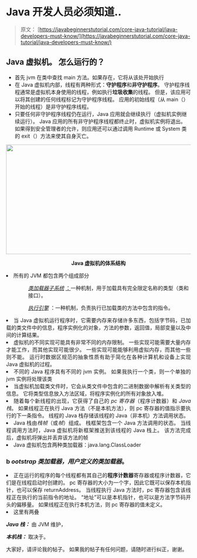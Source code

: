 # Java 开发人员必须知道..

> 原文： [https://javabeginnerstutorial.com/core-java-tutorial/java-developers-must-know/](https://javabeginnerstutorial.com/core-java-tutorial/java-developers-must-know/)

## Java 虚拟机。 怎么运行的？

*   首先 jvm 在类中查找 main 方法。如果存在，它将从该处开始执行
*   在 Java 虚拟机内部，线程有两种形式：**守护程序**和**非守护程序**。 守护程序线程通常是虚拟机本身使用的线程，例如执行**垃圾收集**的线程。 但是，该应用可以将其创建的任何线程标记为守护程序线程。 应用的初始线程（从 main（）开始的线程）是非守护程序线程。
*   只要任何非守护程序线程仍在运行，Java 应用就会继续执行（虚拟机实例继续运行）。 Java 应用的所有非守护程序线程都终止时，虚拟机实例将退出。 如果得到安全管理者的允许，则应用还可以通过调用 Runtime 或 System 类的 exit（）方法来使其自身灭亡。


<noscript><img alt="" height="299" src="img/84ced9a2cb730f97cce54806e6a7946b.png" width="670"/><p align="center"><strong> </strong></p><p align="center"><strong> Java 虚拟机的体系结构</strong></p><li>所有的 JVM 都包含两个组成部分</li><p style="padding-left: 60px;"><em> <span style="text-decoration: underline;">类加载器子系统</span> </em> <span style="text-decoration: underline;">：</span>一种机制，用于加载具有完全限定名称的类型（类和接口）。</p><p style="padding-left: 60px;"><em> <span style="text-decoration: underline;">执行引擎</span> </em>：一种机制，负责执行已加载类的方法中包含的指令。</p><li style="text-align: justify;">当 Java 虚拟机运行程序时，它需要内存来存储许多东西，包括字节码，已加载的类文件中的信息，程序实例化的对象，方法的参数，返回值，局部变量以及中间的计算结果。</li><li style="text-align: justify;">虚拟机的不同实现可能具有非常不同的内存限制。 一些实现可能需要大量内存才能工作，而其他实现可能很少。 一些实现可能能够利用虚拟内存，而其他一些则不能。 运行时数据区规范的抽象性质有助于简化在各种计算机和设备上实现 Java 虚拟机的过程。</li><li style="text-align: justify;">不同的 Java 程序具有不同的 jvm 实例。 如果我执行一个类，则一个单独的 jvm 实例将处理该类</li><li style="text-align: justify;">当虚拟机加载类文件时，它会从类文件中包含的二进制数据中解析有关类型的信息。 它将类型信息放入方法区域，将程序实例化的所有对象放入堆。</li><li style="text-align: justify;">随着每个新线程的出现，它获得了自己的<em> pc 寄存器</em>（程序计数器）和<em> Java 栈</em>。 如果线程正在执行 Java 方法（不是本机方法），则 pc 寄存器的值指示要执行的下一条指令。 线程的 Java 栈存储该线程的 Java（非本机）方法调用状态。</li><li style="text-align: justify;">Java 栈由<em>栈帧</em>（或<em>帧</em>）组成。 栈框架包含一个 Java 方法调用的状态。 当线程调用方法时，Java 虚拟机将新框架推送到该线程的 Java 栈上。 该方法完成后，虚拟机将弹出并丢弃该方法的帧</li><li style="text-align: justify;">Java 虚拟机包含两种类加载器：java.lang.ClassLoader</li><h3>b <em> ootstrap 类加载器，用户定义的类加载器</em>。</h3><li style="text-align: justify;">正在运行的程序的每个线程都有其自己的<strong>程序计数器</strong>寄存器或程序计数器，它们是在线程启动时创建的。 pc 寄存器的大小为一个字，因此它既可以保存本机指针，也可以保存 returnAddress。 当线程执行 Java 方法时，pc 寄存器包含该线程正在执行的当前指令的地址。 “地址”可以是本机指针，也可以是方法字节码开头的偏移量。 如果线程正在执行本机方法，则 pc 寄存器的值未定义。</li><li>这里有两叠</li><p><em> <strong> Java 栈：</strong> </em>由 JVM 维护，</p><p><em> <strong>本机栈：</strong> </em>取决于。</p><p>大家好，请评论我的帖子。 如果我的帖子有任何问题，请随时进行纠正，谢谢。</p><p> </p> </body> </html></noscript>